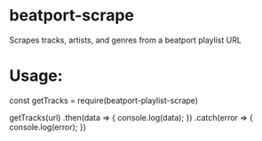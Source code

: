 # beatport-scrape
 Scrapes tracks, artists, and genres from a beatport playlist URL

# Usage:
const getTracks = require(beatport-playlist-scrape)

getTracks(url)
    .then(data => {
        console.log(data);
    })
    .catch(error => {
        console.log(error);
    })
